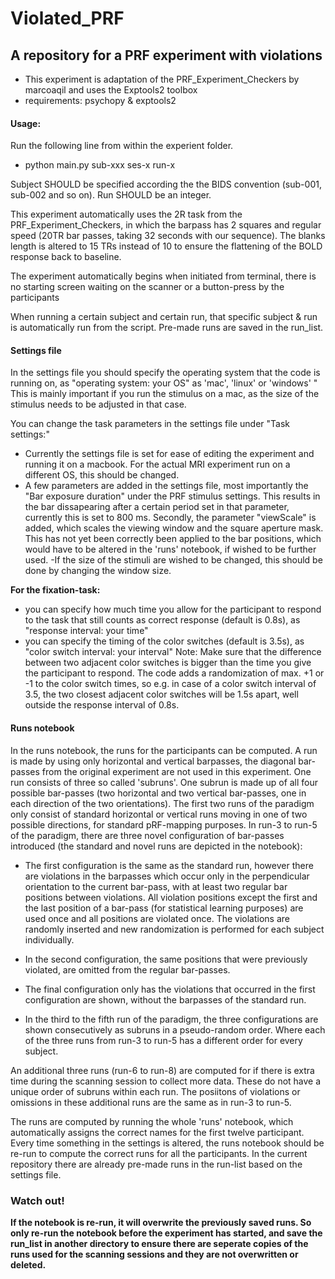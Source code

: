 # Violated_PRF

## A repository for a PRF experiment with violations

- This experiment is adaptation of the PRF_Experiment_Checkers by marcoaqil and uses the Exptools2 toolbox
- requirements: psychopy & exptools2

#### Usage:

Run the following line from within the experient folder.

- python main.py sub-xxx ses-x run-x

Subject SHOULD be specified according the the BIDS convention (sub-001, sub-002 and so on). Run SHOULD be an integer.

This experiment automatically uses the 2R task from the PRF_Experiment_Checkers, in which the barpass has 2 squares and regular speed (20TR bar passes, taking 32 seconds with our sequence). The blanks length is altered to 15 TRs instead of 10 to ensure the flattening of the BOLD response back to baseline.

The experiment automatically begins when initiated from terminal, there is no starting screen waiting on the scanner or a button-press by the participants

When running a certain subject and certain run, that specific subject & run is automatically run from the script. Pre-made runs are saved in the run_list.

#### Settings file

In the settings file you should specify the operating system that the code is running on, as "operating system: your OS" as 'mac', 'linux' or 'windows' " This is mainly important if you run the stimulus on a mac, as the size of the stimulus needs to be adjusted in that case.

You can change the task parameters in the settings file under "Task settings:"

- Currently the settings file is set for ease of editing the experiment and running it on a macbook. For the actual MRI experiment run on a different OS, this should be changed.
- A few parameters are added in the settings file, most importantly the "Bar exposure duration" under the PRF stimulus settings. This results in the bar dissapearing after a certain period set in that parameter, currently this is set to 800 ms. Secondly, the parameter "viewScale" is added, which scales the viewing window and the square aperture mask. This has not yet been correctly been applied to the bar positions, which would have to be altered in the 'runs' notebook, if wished to be further used.
-If the size of the stimuli are wished to be changed, this should be done by changing the window size.

**For the fixation-task:**
- you can specify how much time you allow for the participant to respond to the task that still counts as correct response (default is 0.8s), as "response interval: your time"
- you can specify the timing of the color switches (default is 3.5s), as "color switch interval: your interval" Note: Make sure that the difference between two adjacent color switches is bigger than the time you give the participant to respond. The code adds a randomization of max. +1 or -1 to the color switch times, so e.g. in case of a color switch interval of 3.5, the two closest adjacent color switches will be 1.5s apart, well outside the response interval of 0.8s.

#### Runs notebook

In the runs notebook, the runs for the participants can be computed. A run is made by using only horizontal and vertical barpasses, the diagonal bar-passes from the original experiment are not used in this experiment. 
One run consists of three so called 'subruns'. One subrun is made up of all four possible bar-passes (two horizontal and two vertical bar-passes, one in each direction of the two orientations). 
The first two runs of the paradigm only consist of standard horizontal or vertical runs moving in one of two possible directions, for standard pRF-mapping purposes. In run-3 to run-5 of the paradigm, there are three novel configuration of bar-passes introduced (the standard and novel runs are depicted in the notebook):

- The first configuration is the same as the standard run, however there are violations in the barpasses which occur only in the perpendicular orientation to the current bar-pass, with at least two regular bar positions between violations. All violation positions except the first and the last position of a bar-pass (for statistical learning purposes) are used once and all positions are violated once. The violations are randomly inserted and new randomization is performed for each subject individually.
- In the second configuration, the same positions that were previously violated, are omitted from the regular bar-passes.
- The final configuration only has the violations that occurred in the first configuration are shown, without the barpasses of the standard run.

- In the third to the fifth run of the paradigm, the three configurations are shown consecutively as subruns in a pseudo-random order. Where each of the three runs from run-3 to run-5 has a different order for every subject.

An additional three runs (run-6 to run-8) are computed for if there is extra time during the scanning session to collect more data. These do not have a unique order of subruns within each run. The posiitons of violations or omissions in these additional runs are the same as in run-3 to run-5.

The runs are computed by running the whole 'runs' notebook, which automatically assigns the correct names for the first twelve participant. Every time something in the settings is altered, the runs notebook should be re-run to compute the correct runs for all the participants. In the current repository there are already pre-made runs in the run-list based on the settings file.

### Watch out! 
**If the notebook is re-run, it will overwrite the previously saved runs. So only re-run the notebook before the experiment has started, and save the run_list in another directory to ensure there are seperate copies of the runs used for the scanning sessions and they are not overwritten or deleted.**